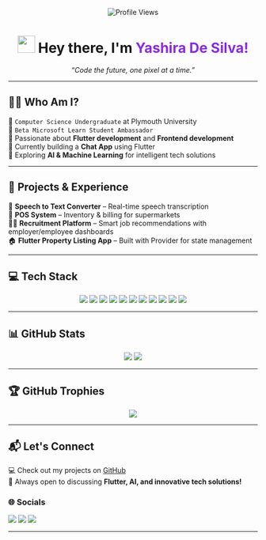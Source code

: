 <p align="center">
  <img src="https://komarev.com/ghpvc/?username=Yashira-De-Silva&style=plastic&color=blueviolet" alt="Profile Views"/>
</p>

<h1 align="center">
  <img src="https://media.giphy.com/media/hvRJCLFzcasrR4ia7z/giphy.gif" width="35"> Hey there, I'm <span style="color:#8A2BE2">Yashira De Silva!</span>
</h1>

<p align="center">
  <em>“Code the future, one pixel at a time.”</em>
</p>

---

## 👨‍💻 Who Am I?
🔹 `Computer Science Undergraduate` at Plymouth University  
🔹 `Beta Microsoft Learn Student Ambassador`  
🔹 Passionate about **Flutter development** and **Frontend development**  
🔹 Currently building a **Chat App** using Flutter  
🔹 Exploring **AI & Machine Learning** for intelligent tech solutions  

---

## 🚀 Projects & Experience
🧠 **Speech to Text Converter** – Real-time speech transcription  
🛒 **POS System** – Inventory & billing for supermarkets  
👨‍💼 **Recruitment Platform** – Smart job recommendations with employer/employee dashboards  
🏠 **Flutter Property Listing App** – Built with Provider for state management  

---

## 💻 Tech Stack
<p align="center">
  <img src="https://img.shields.io/badge/Dart-0175C2?style=for-the-badge&logo=dart&logoColor=white"/>
  <img src="https://img.shields.io/badge/Flutter-02569B?style=for-the-badge&logo=flutter&logoColor=white"/>
  <img src="https://img.shields.io/badge/Firebase-FFCA28?style=for-the-badge&logo=firebase&logoColor=white"/>
  <img src="https://img.shields.io/badge/JavaScript-323330?style=for-the-badge&logo=javascript&logoColor=F7DF1E"/>
  <img src="https://img.shields.io/badge/React-20232A?style=for-the-badge&logo=react&logoColor=61DAFB"/>
  <img src="https://img.shields.io/badge/Express.js-404d59?style=for-the-badge&logo=express&logoColor=61DAFB"/>
  <img src="https://img.shields.io/badge/Node.js-339933?style=for-the-badge&logo=node.js&logoColor=white"/>
  <img src="https://img.shields.io/badge/TailwindCSS-38B2AC?style=for-the-badge&logo=tailwind-css&logoColor=white"/>
  <img src="https://img.shields.io/badge/MongoDB-4ea94b?style=for-the-badge&logo=mongodb&logoColor=white"/>
  <img src="https://img.shields.io/badge/Python-3776AB?style=for-the-badge&logo=python&logoColor=FFD43B"/>
  <img src="https://img.shields.io/badge/GitHub-181717?style=for-the-badge&logo=github&logoColor=white"/>
</p>

---

## 📊 GitHub Stats
<p align="center">
  <img src="https://github-readme-stats.vercel.app/api?username=Yashira-De-Silva&theme=dark&hide_border=false&include_all_commits=true&count_private=false" />
  <img src="https://nirzak-streak-stats.vercel.app/?user=Yashira-De-Silva&theme=dark&hide_border=false" />
</p>

---

## 🏆 GitHub Trophies
<p align="center">
  <img src="https://github-profile-trophy.vercel.app/?username=Yashira-De-Silva&theme=tokyonight&no-frame=true&row=1&column=6"/>
</p>

---


## 📬 Let's Connect
💻 Check out my projects on [GitHub](https://github.com/Yashira-De-Silva)  
💬 Always open to discussing **Flutter, AI, and innovative tech solutions!**  

### 🌐 Socials
<p align="left">
  <a href="https://instagram.com/mr_nawodhs"><img src="https://img.shields.io/badge/Instagram-%23E4405F.svg?style=flat&logo=Instagram&logoColor=white" /></a>
  <a href="https://www.linkedin.com/in/yashira-de-silva/"><img src="https://img.shields.io/badge/LinkedIn-%230077B5.svg?style=flat&logo=linkedin&logoColor=white" /></a>
  <a href="mailto:yashiradesilva@gmail.com"><img src="https://img.shields.io/badge/Email-D14836?style=flat&logo=gmail&logoColor=white" /></a>
</p>

---


<!-- Built with love and caffeine ⚡️ -->
<!-- Proudly created with GPRM ( https://gprm.itsvg.in ) -->
